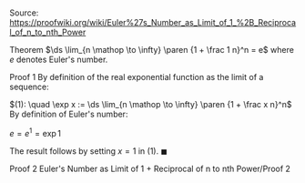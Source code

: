 # 

Source: https://proofwiki.org/wiki/Euler%27s_Number_as_Limit_of_1_%2B_Reciprocal_of_n_to_nth_Power

Theorem
$\ds \lim_{n \mathop \to \infty} \paren {1 + \frac 1 n}^n = e$
where $e$ denotes Euler's number.


Proof 1
By definition of the real exponential function as the limit of a sequence:

$(1): \quad \exp x := \ds \lim_{n \mathop \to \infty} \paren {1 + \frac x n}^n$
By definition of Euler's number:

$e = e^1 = \exp 1$

The result follows by setting $x = 1$ in $(1)$.
$\blacksquare$


Proof 2
Euler's Number as Limit of 1 + Reciprocal of n to nth Power/Proof 2





